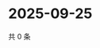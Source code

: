 # 2025-09-25

共 0 条

<!-- BEGIN ZHIHUVIDEO -->
<!-- 最后更新时间 Thu Sep 25 2025 14:17:44 GMT+0800 (China Standard Time) -->

<!-- END ZHIHUVIDEO -->

